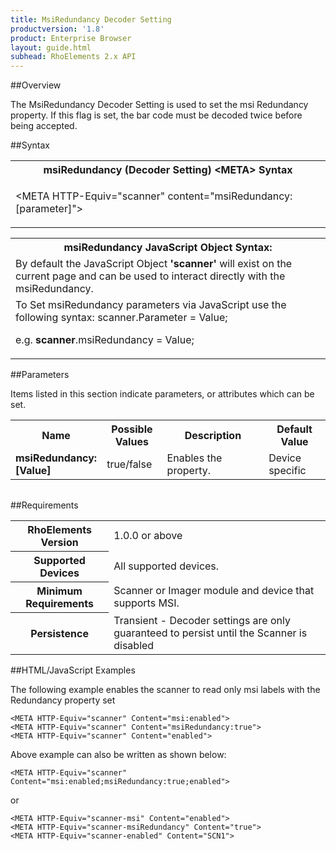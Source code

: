 ```yaml
---
title: MsiRedundancy Decoder Setting
productversion: '1.8'
product: Enterprise Browser
layout: guide.html
subhead: RhoElements 2.x API
---
```


##Overview

The MsiRedundancy Decoder Setting is used to set the msi Redundancy property. If this flag is set, the bar code must be decoded twice before being accepted.

##Syntax

<table class="re-table"><tr><th class="tableHeading">msiRedundancy (Decoder Setting) &lt;META&gt; Syntax
</th></tr><tr><td class="clsSyntaxCells clsOddRow"><p>&lt;META HTTP-Equiv="scanner" content="msiRedundancy:[parameter]"&gt;</p></td></tr></table>
<table class="re-table"><tr><th class="tableHeading">msiRedundancy JavaScript Object Syntax:</th></tr><tr><td class="clsSyntaxCells clsOddRow">
By default the JavaScript Object <b>'scanner'</b> will exist on the current page and can be used to interact directly with the msiRedundancy.
</td></tr><tr><td class="clsSyntaxCells clsEvenRow">
To Set msiRedundancy parameters via JavaScript use the following syntax: scanner.Parameter = Value;
<P />e.g. <b>scanner</b>.msiRedundancy = Value;
</td></tr></table>

##Parameters


Items listed in this section indicate parameters, or attributes which can be set.
<table class="re-table"><col width="20%" /><col width="20%" /><col width="38%" /><col width="22%" /><tr><th class="tableHeading">Name</th><th class="tableHeading">Possible Values</th><th class="tableHeading">Description</th><th class="tableHeading">Default Value</th></tr><tr><td class="clsSyntaxCells clsOddRow"><b>msiRedundancy:[Value]
</b></td><td class="clsSyntaxCells clsOddRow">true/false</td><td class="clsSyntaxCells clsOddRow">Enables the property.</td><td class="clsSyntaxCells clsOddRow">Device specific</td></tr></table>
<table class="re-table"><col width="78%" /><col width="8%" /><col width="1%" /><col width="5%" /><col width="1%" /><col width="5%" /><col width="2%" /></table>





##Requirements

<table class="re-table"><tr><th class="tableHeading">RhoElements Version</th><td class="clsSyntaxCell clsEvenRow">1.0.0 or above
</td></tr><tr><th class="tableHeading">Supported Devices</th><td class="clsSyntaxCell clsOddRow">All supported devices.</td></tr><tr><th class="tableHeading">Minimum Requirements</th><td class="clsSyntaxCell clsOddRow">Scanner or Imager module and device that supports MSI.</td></tr><tr><th class="tableHeading">Persistence</th><td class="clsSyntaxCell clsEvenRow">Transient - Decoder settings are only guaranteed to persist until the Scanner is disabled</td></tr></table>


##HTML/JavaScript Examples

The following example enables the scanner to read only msi labels with the Redundancy property set

	<META HTTP-Equiv="scanner" Content="msi:enabled">
	<META HTTP-Equiv="scanner" Content="msiRedundancy:true">
	<META HTTP-Equiv="scanner" Content="enabled">
					
Above example can also be written as shown below:

	<META HTTP-Equiv="scanner" Content="msi:enabled;msiRedundancy:true;enabled">
					
or

	<META HTTP-Equiv="scanner-msi" Content="enabled">
	<META HTTP-Equiv="scanner-msiRedundancy" Content="true">
	<META HTTP-Equiv="scanner-enabled" Content="SCN1">
					





